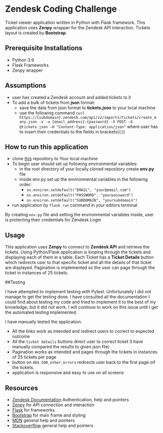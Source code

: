 # Zendesk Coding Challenge

Ticket viewer application written in Python with Flask framework. This application uses **Zenpy**
wrapper for the Zendesk API interaction. Tickets layout is created by **Bootstrap**.

## Prerequisite Installations

- Python 3.9
- Flask Frameworks
- Zenpy wrapper

## Assumptions

- user has created a Zendesk account and added tickets to it
- To add a bulk of tickets from **json** format:
    - save the data from json format to **tickets.json** to your local machine
    - use the following
      command `curl https://{subdomain}.zendesk.com/api/v2/imports/tickets/create_many.json -v -u {email_address}:{password} -X POST -d @tickets.json -H "Content-Type:
      application/json"` where user has to insert their credentials to the fields in brackets(`{}`)

## How to run this application

- clone [this](https://github.com/Luka-pp/Zendesk-Coding-Challange) repository to Your local machine
- To begin user should set up following environmental variables:
  - in the root directory of your locally cloned repository create **env.py** file
  - inside env.py set up the environmental variables in the following order:
      - `os.environ.setdefault("EMAIL", "your@email.com")`
      - `os.environ.setdefault("PASSWORD", "yourpassword")`
      - `os.environ.setdefault("SUBDOMAIN", "yoursubdomain")`
- run application by `flask run` command in your editors terminal

By creating `env.py` file and setting the environmental variables inside, user is protecting their credentials for
Zendesk Login

## Usage

This application uses **Zenpy** to connect to **Zendesk API** and retrieve the tickets. Using Python/Flask application
is looping through the tickets and displaying each of them in a table. Each Ticket has a **Ticket Details** button which
redirects user to that specific ticket and all the details of that ticket are displayed. Pagination is implemented
so the user can page through the ticket in instances of 25 tickets.


##Testing

I have attempted to implement testing with Pytest. Unfortunately I did not manage to get the testing done. I have 
consulted all the documentation I could find about testing my code and tried to implement it to the best of my knowledge, but 
it did not work. I will continue to work on this issue until I get the automated testing implemented.

I have manually tested the application:
- All the links work as intended and redirect users to correct to expected outcome
- All the `ticket details` buttons direct user to correct ticket (I have manually compared the results to given json file)
- Pagination works as intended and pages through the tickets in instances of 25 tickets per page
- button on `404_500_other_errors` redirects user back to the first page oif the tickets.
- application is responsive and easy to use on all screens

## Resources

- [Zendesk Documentation](https://developer.zendesk.com/api-reference/ticketing/tickets/tickets/) Authentication, help
  and pointers
- [Zenpy](http://docs.facetoe.com.au/index.html) for API connection and interaction
- [Flask](https://palletsprojects.com/p/flask/) for frameworks
- [Bootstrap](https://getbootstrap.com/) for main frame and styling
- [MDN](https://developer.mozilla.org/en-US/) general help and pointers
- [Stackoverflow](https://stackoverflow.com/) general help and pointers





